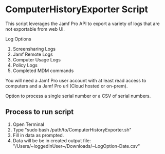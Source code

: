 # ComputerHistoryExporter Script

This script leverages the Jamf Pro API to export a variety of logs that are not exportable from web UI. 

Log Options
1. Screensharing Logs
1. Jamf Remote Logs
1. Computer Usage Logs
1. Policy Logs
1. Completed MDM commands

You will need a Jamf Pro user account with at least read access to computers and a Jamf Pro url (Cloud hosted or on-prem).

Option to process a single serial number or a CSV of serial numbers.

## Process to run script
1. Open Terminal 
1. Type "sudo bash /path/to/ComputerHistoryExporter.sh"
1. Fill in data as prompted.
1. Data will be be in created output file: "/Users/~loggedInUser~/Downloads/~LogOption-Date.csv"
